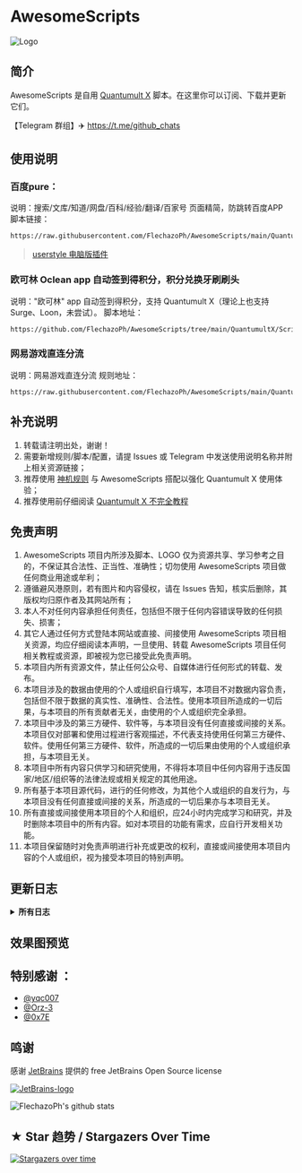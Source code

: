 # AwesomeScripts
![Logo](https://cdn.jsdelivr.net/gh/FlechazoPh/AwesomeScripts/Assets/Logo.PNG)

## 简介

AwesomeScripts 是自用  [Quantumult X](https://github.com/crossutility/Quantumult-X/) 脚本。在这里你可以订阅、下载并更新它们。

【Telegram 群组】:airplane: https://t.me/github_chats <br>

## 使用说明

### 百度pure：
说明：搜索/文库/知道/网盘/百科/经验/翻译/百家号 页面精简，防跳转百度APP
脚本链接：
```bash
https://raw.githubusercontent.com/FlechazoPh/AwesomeScripts/main/QuantumultX/Scripts/pure.baidu.user.js
```
> [userstyle 电脑版插件](https://userstyles.org/styles/173673/pure)

### 欧可林 Oclean app 自动签到得积分，积分兑换牙刷刷头
说明："欧可林" app 自动签到得积分，支持 Quantumult X（理论上也支持 Surge、Loon，未尝试）。
脚本地址：
```bash
https://github.com/FlechazoPh/AwesomeScripts/tree/main/QuantumultX/Scripts/Task
```


### 网易游戏直连分流
说明：网易游戏直连分流
规则地址：
```
https://raw.githubusercontent.com/FlechazoPh/AwesomeScripts/main/QuantumultX/Filter/NeteaseGame.list
```


## 补充说明
1. 转载请注明出处，谢谢！<br>
2. 需要新增规则/脚本/配置，请提 Issues 或 Telegram 中发送使用说明名称并附上相关资源链接；<br>
3. 推荐使用 [神机规则](https://github.com/DivineEngine/Profiles/tree/master/Quantumult) 与 AwesomeScripts 搭配以强化 Quantumult X 使用体验；<br>
4. 推荐使用前仔细阅读 [Quantumult X 不完全教程](https://www.notion.so/Quantumult-X-1d32ddc6e61c4892ad2ec5ea47f00917)

## 免责声明
1. AwesomeScripts 项目内所涉及脚本、LOGO 仅为资源共享、学习参考之目的，不保证其合法性、正当性、准确性；切勿使用 AwesomeScripts 项目做任何商业用途或牟利；<br>
2. 遵循避风港原则，若有图片和内容侵权，请在 Issues 告知，核实后删除，其版权均归原作者及其网站所有；<br>
3. 本人不对任何内容承担任何责任，包括但不限于任何内容错误导致的任何损失、损害；<br>
4. 其它人通过任何方式登陆本网站或直接、间接使用 AwesomeScripts 项目相关资源，均应仔细阅读本声明，一旦使用、转载 AwesomeScripts 项目任何相关教程或资源，即被视为您已接受此免责声明。<br>
5. 本项目内所有资源文件，禁止任何公众号、自媒体进行任何形式的转载、发布。
6. 本项目涉及的数据由使用的个人或组织自行填写，本项目不对数据内容负责，包括但不限于数据的真实性、准确性、合法性。使用本项目所造成的一切后果，与本项目的所有贡献者无关，由使用的个人或组织完全承担。
7. 本项目中涉及的第三方硬件、软件等，与本项目没有任何直接或间接的关系。本项目仅对部署和使用过程进行客观描述，不代表支持使用任何第三方硬件、软件。使用任何第三方硬件、软件，所造成的一切后果由使用的个人或组织承担，与本项目无关。
8. 本项目中所有内容只供学习和研究使用，不得将本项目中任何内容用于违反国家/地区/组织等的法律法规或相关规定的其他用途。
9. 所有基于本项目源代码，进行的任何修改，为其他个人或组织的自发行为，与本项目没有任何直接或间接的关系，所造成的一切后果亦与本项目无关。
10. 所有直接或间接使用本项目的个人和组织，应24小时内完成学习和研究，并及时删除本项目中的所有内容。如对本项目的功能有需求，应自行开发相关功能。
11. 本项目保留随时对免责声明进行补充或更改的权利，直接或间接使用本项目内容的个人或组织，视为接受本项目的特别声明。

## 更新日志
<details>
<summary><strong>所有日志</strong></summary><br>
<strong>v1.0</strong><br>
2022-01-07<br>
* 更新脚本<br>
1. 更新 pure 百度
2. 更新 README 文档
<br>

2022-01-07
更新 pure 百度

</details>

## 效果图预览

## 特别感谢 ：
* [@yqc007](https://github.com/yqc007/QuantumultX)
* [@Orz-3](https://github.com/Orz-3/QuantumultX)
* [@0x7E](https://github.com/0x7E/rules-conf)


## 鸣谢

感谢 [JetBrains](https://www.jetbrains.com/?from=AwesomeScripts) 提供的 free JetBrains Open Source license

[![JetBrains-logo](https://i.loli.net/2020/10/03/E4h5FZmSfnGIgap.png)](https://www.jetbrains.com/?from=AwesomeScripts)



![FlechazoPh's github stats](https://github-readme-stats.vercel.app/api?username=FlechazoPh&show_icons=true&theme=vue-dark)


## ★ Star 趋势 / Stargazers Over Time

[![Stargazers over time](https://starchart.cc/FlechazoPh/AwesomeScripts.svg)](https://starchart.cc/FlechazoPh/AwesomeScripts)
